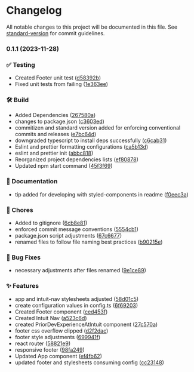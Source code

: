 # Changelog

All notable changes to this project will be documented in this file. See [standard-version](https://github.com/conventional-changelog/standard-version) for commit guidelines.

### 0.1.1 (2023-11-28)

### ✅ Testing

- Created Footer unit test ([d58392b](https://github.com/matthew9510/craft-front-end/commit/d58392b52a8262aee7e9e5c5b6ac67afda11cbc1))
- Fixed unit tests from failing ([1e363ee](https://github.com/matthew9510/craft-front-end/commit/1e363ee7fd210078309eb5973ebf008c84604b53))

### 🛠️ Build

- Added Dependencies ([267580a](https://github.com/matthew9510/craft-front-end/commit/267580af77ac407a701eb64e3939ab320e3da2a6))
- changes to package.json ([c3603ed](https://github.com/matthew9510/craft-front-end/commit/c3603edd5d113727ee702832ebf2bb0b3816d1f4))
- commitizen and standard version added for enforcing conventional commits and releases ([e7bc64d](https://github.com/matthew9510/craft-front-end/commit/e7bc64dd24c8d356e8012985692ce53cd1a1a698))
- downgraded typescript to install deps successfully ([c6cab31](https://github.com/matthew9510/craft-front-end/commit/c6cab31d1435d6ddf05c102bff28a2dd01b09896))
- Eslint and prettier formatting configurations ([ca5b13d](https://github.com/matthew9510/craft-front-end/commit/ca5b13dbe8d6b735bb14bc9c777a1e8e28fed1da))
- eslint and prettier init ([abbc818](https://github.com/matthew9510/craft-front-end/commit/abbc818430ba6af40394279fd18c52c0538192c1))
- Reorganized project dependencies lists ([ef80878](https://github.com/matthew9510/craft-front-end/commit/ef8087879d8c0e64696e2b438ee40eb503bbb8c9))
- Updated npm start command ([45f3f69](https://github.com/matthew9510/craft-front-end/commit/45f3f69d1c7a47f602db470cff7ed48ad17c8a0f))

### 📝 Documentation

- tip added for developing with styled-components in readme ([f0eec3a](https://github.com/matthew9510/craft-front-end/commit/f0eec3a49f50c2f4e1e00d834f4ad7fd5e8ff4ef))

### 🚚 Chores

- Added to gitignore ([6cb8e81](https://github.com/matthew9510/craft-front-end/commit/6cb8e812c483ec386dfd81f57a076683f8141e83))
- enforced commit message conventions ([5554cb1](https://github.com/matthew9510/craft-front-end/commit/5554cb1c6ef3ec168f9a288b6b15f3de8c1ca2f4))
- package.json script adjustments ([67c6677](https://github.com/matthew9510/craft-front-end/commit/67c667753750623d992b07689d0a1b05cf1e48b5))
- renamed files to follow file naming best practices ([b90215e](https://github.com/matthew9510/craft-front-end/commit/b90215e8d1495af82be95f5ae7d19fede7d9b498))

### 🐛 Bug Fixes

- necessary adjustments after files renamed ([9e1ce89](https://github.com/matthew9510/craft-front-end/commit/9e1ce89f16c55ad8ddd68cb57c1b73290e92882e))

### ✨ Features

- app and intuit-nav stylesheets adjusted ([58d01c5](https://github.com/matthew9510/craft-front-end/commit/58d01c53fb9b896d3c2b63cf4416bb9f9d1b8272))
- create configuration values in config.ts ([6f69203](https://github.com/matthew9510/craft-front-end/commit/6f6920371f4f55de4f6afed2f3d664745154b882))
- Created Footer component ([ced453f](https://github.com/matthew9510/craft-front-end/commit/ced453fd634be287841c6ff76f2240f2a3ee94be))
- Created Intuit Nav ([a523c6d](https://github.com/matthew9510/craft-front-end/commit/a523c6d6043fee98d5616115bd11b250f4b6cb0d))
- created PriorDevExperienceAtIntuit component ([27c570a](https://github.com/matthew9510/craft-front-end/commit/27c570a2e29c86b74d502d8d4c200da5642fc5a2))
- footer css overflow clipped ([d2f2dac](https://github.com/matthew9510/craft-front-end/commit/d2f2dac69cf0064ad5c7897d56360682bdfc9f29))
- footer style adjustments ([699941f](https://github.com/matthew9510/craft-front-end/commit/699941f9fda1f6410724e95e91601107f0b7e9a4))
- react router ([58821e9](https://github.com/matthew9510/craft-front-end/commit/58821e92a59edcbab8551ace5fbae98387966c06))
- responsive footer ([98fa249](https://github.com/matthew9510/craft-front-end/commit/98fa24995f558e71c26074622305cdd7e3185c84))
- Updated App component ([ef4fb62](https://github.com/matthew9510/craft-front-end/commit/ef4fb62695cab1839697ca507a1903b28adcb22c))
- updated footer and stylesheets consuming config ([cc23148](https://github.com/matthew9510/craft-front-end/commit/cc2314828f0e0c4fded70432477b88acdaa5d333))
